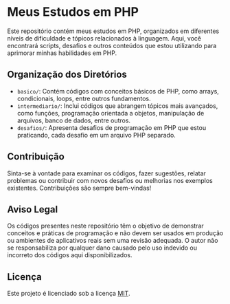 # Meus Estudos em PHP

Este repositório contém meus estudos em PHP, organizados em diferentes níveis de dificuldade e tópicos relacionados à linguagem. Aqui, você encontrará scripts, desafios e outros conteúdos que estou utilizando para aprimorar minhas habilidades em PHP.

## Organização dos Diretórios

- `basico/`: Contém códigos com conceitos básicos de PHP, como arrays, condicionais, loops, entre outros fundamentos.
- `intermediario/`: Inclui códigos que abrangem tópicos mais avançados, como funções, programação orientada a objetos, manipulação de arquivos, banco de dados, entre outros.
- `desafios/`: Apresenta desafios de programação em PHP que estou praticando, cada desafio em um arquivo PHP separado.

## Contribuição

Sinta-se à vontade para examinar os códigos, fazer sugestões, relatar problemas ou contribuir com novos desafios ou melhorias nos exemplos existentes. Contribuições são sempre bem-vindas!

## Aviso Legal

Os códigos presentes neste repositório têm o objetivo de demonstrar conceitos e práticas de programação e não devem ser usados em produção ou ambientes de aplicativos reais sem uma revisão adequada. O autor não se responsabiliza por qualquer dano causado pelo uso indevido ou incorreto dos códigos aqui disponibilizados.

## Licença

Este projeto é licenciado sob a licença [MIT](LICENSE).
